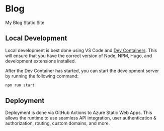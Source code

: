 # Blog

My Blog Static Site

## Local Development

Local development is best done using VS Code and [Dev Containers](https://code.visualstudio.com/docs/remote/containers).
This will ensure that you have the correct version of Node, NPM, Hugo, and development extensions installed.

After the Dev Container has started, you can start the development server by running the following command:

```bash
npm run start
```

## Deployment

Deployment is done via GitHub Actions to Azure Static Web Apps.
This allows the runtime to use seamless API integration, user authentication & authorization, routing, custom domains, and more.
